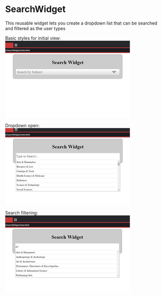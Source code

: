 # SearchWidget
This reusable widget lets you create a dropdown list that can be searched and filtered as the user types

Basic styles for initial view:
![alt initial view](https://github.com/paritho/SearchWidget/blob/master/initial.jpg)

Dropdown open:
![alt listview](https://github.com/paritho/SearchWidget/blob/master/listview.jpg)

Search filtering:
![alt searching](https://github.com/paritho/SearchWidget/blob/master/searching.jpg)
